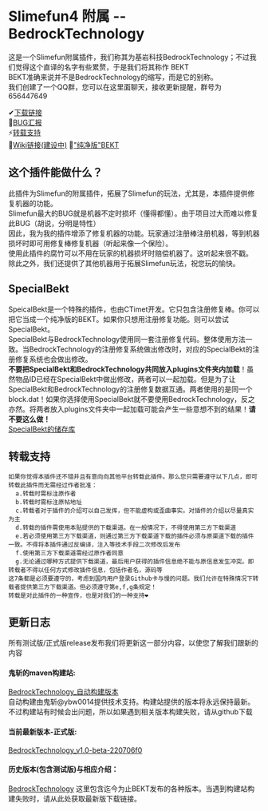 # Slimefun4 附属 -- BedrockTechnology
  这是一个Slimefun附属插件，我们称其为基岩科技BedrockTechnology；不过我们觉得这个直译的名字有些累赘，于是我们将其称作 BEKT<br>
  BEKT准确来说并不是BedrockTechnology的缩写，而是它的别称。<br>
  我们创建了一个QQ群，您可以在这里面聊天，接收更新提醒，群号为 656447649
  
  ✔[下载链接](https://github.com/CTimet/BedrockTechnology#%E6%9B%B4%E6%96%B0%E6%97%A5%E5%BF%97)<br>
  💬[BUG汇报](https://github.com/CTimet/BedrockTechnology/issues)<br>
  ⚡[转载支持](https://github.com/CTimet/BedrockTechnology#%E8%BD%AC%E8%BD%BD%E6%94%AF%E6%8C%81)<br>
  👀[Wiki链接(建设中)](https://www.yuque.com/ctimet/bedrocktechnologywiki)
  🔎["纯净版"BEKT]()

## 这个插件能做什么？
  此插件为Slimefun的附属插件，拓展了Slimefun的玩法，尤其是，本插件提供修复机器的功能。<br>
  Slimefun最大的BUG就是机器不定时损坏（懂得都懂）。由于项目过大而难以修复此BUG（胡说，分明是特性）<br>
  因此，我为我的插件增添了修复机器的功能。玩家通过注册棒注册机器，等到机器损坏时即可用修复棒修复机器（听起来像一个保险）。<br>
  使用此插件的腐竹可以不用在玩家的机器损坏时赔偿机器了。这听起来很不戳。<br>
  除此之外，我们还提供了其他机器用于拓展Slimefun玩法，祝您玩的愉快。
  
## SpecialBekt
  SpeicalBekt是一个特殊的插件，也由CTimet开发。它只包含注册修复棒。你可以把它当成一个纯净版的BEKT。如果你只想用注册修复功能。则可以尝试SpecialBekt。<br>
  SpecialBekt与BedrockTechnology使用同一套注册修复代码。整体使用方法一致。当BedrockTechnology的注册修复系统做出修改时，对应的SpecialBekt的注册修复系统也会做出修改。<br>
  **不要把SpecialBekt和BedrockTechnology共同放入plugins文件夹内加载**！虽然物品ID已经在SpecialBekt中做出修改，两者可以一起加载。但是为了让SpecialBekt和BedrockTechnology的注册修复数据互通。两者使用的是同一个block.dat！如果你选择使用SpecialBekt就不要使用BedrockTechnology，反之亦然。将两者放入plugins文件夹中一起加载可能会产生一些意想不到的结果！**请不要这么做！**<br>
  [SpecialBekt的储存库](https://github.com/CTimet/SpecialBekt)
  
## 转载支持
    如果你觉得本插件还不错并且有意向向其他平台转载此插件。那么您只需要遵守以下几点，即可转载此插件而无需经过作者批准：
      a.转载时需标注原作者
      b.转载时需标注原帖地址
      c.转载者对于插件的介绍可以自己发挥，但不能虚构或歪曲事实。对插件的介绍以尽量真实为主
      d.转载的插件需使用本贴提供的下载渠道。在一般情况下，不得使用第三方下载渠道
      e.若必须使用第三方下载渠道，则通过第三方下载渠道下载的插件必须与原渠道下载的插件一致。不得将本插件通过反编译，注入等技术手段二次修改后发布
      f.使用第三方下载渠道需经过原作者同意
      g.无论通过哪种方式提供下载渠道，最后用户获得的插件信息绝不能与原信息发生冲突。即转载者不得以任何方式修改插件信息，包括作者名，源码等
    这7条都是必须要遵守的，考虑到国内用户登录Github卡与慢的问题。我们允许在特殊情况下转载者提供第三方下载渠道。但必须遵守第e,f,g条规定！
    转载是对此插件的一种宣传，也是对我们的一种支持❤  
    
## 更新日志
  所有测试版/正式版release发布我们将更新这一部分内容，以使您了解我们跟新的内容<br>
  #### 鬼斩的maven构建站:
  [BedrockTechnology_自动构建版本](https://builds.guizhanss.net/CTimet/BedrockTechnology/master/)<br>
  自动构建由鬼斩@ybw0014提供技术支持。构建站提供的版本将永远保持最新。不过构建站有时候会出问题，所以如果遇到相关版本构建失败，请从github下载
  #### 当前最新版本-正式版:
  [BedrockTechnology_v1.0-beta-220706f0](https://github.com/CTimet/BedrockTechnology/releases/tag/BedrockTechnology_v1.0-beta-220706f0)<br>
  #### 历史版本(包含测试版)与相应介绍：
  [BedrockTechnology](https://github.com/CTimet/BedrockTechnology/releases)
  这里包含迄今为止BEKT发布的各种版本。当遇到构建站构建失败时，请从此处获取最新版下载链接。
